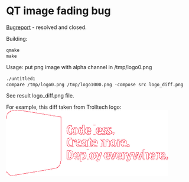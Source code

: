 # QT image fading bug

[Bugreport](https://bugreports.qt-project.org/browse/QTBUG-38764) - resolved and
closed.

Building:

    qmake
    make

Usage: put png image with alpha channel in /tmp/logo0.png

    ./untitled1
    compare /tmp/logo0.png /tmp/logo1000.png -compose src logo_diff.png

See result logo\_diff.png file.

For example, this diff taken from Trolltech logo:
![logo](https://github.com/JIghtuse/qt-image-bug/raw/master/logo_diff.png)

